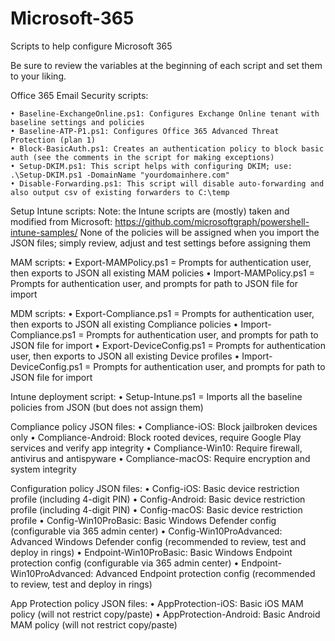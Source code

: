 # Microsoft-365
Scripts to help configure Microsoft 365 

Be sure to review the variables at the beginning of each script and set them to your liking.

Office 365 Email Security scripts:

	• Baseline-ExchangeOnline.ps1: Configures Exchange Online tenant with baseline settings and policies
	• Baseline-ATP-P1.ps1: Configures Office 365 Advanced Threat Protection (plan 1)
	• Block-BasicAuth.ps1: Creates an authentication policy to block basic auth (see the comments in the script for making exceptions)
	• Setup-DKIM.ps1: This script helps with configuring DKIM; use: .\Setup-DKIM.ps1 -DomainName "yourdomainhere.com"
	• Disable-Forwarding.ps1: This script will disable auto-forwarding and also output csv of existing forwarders to C:\temp

Setup Intune scripts:
Note: the Intune scripts are (mostly) taken and modified from Microsoft: https://github.com/microsoftgraph/powershell-intune-samples/
None of the policies will be assigned when you import the JSON files; simply review, adjust and test settings before assigning them

MAM scripts:
	• Export-MAMPolicy.ps1 = Prompts for authentication user, then exports to JSON all existing MAM policies
	• Import-MAMPolicy.ps1 = Prompts for authentication user, and prompts for path to JSON file for import
  
MDM scripts:
	• Export-Compliance.ps1 = Prompts for authentication user, then exports to JSON all existing Compliance policies
	• Import-Compliance.ps1 = Prompts for authentication user, and prompts for path to JSON file for import
	• Export-DeviceConfig.ps1 = Prompts for authentication user, then exports to JSON all existing Device profiles
	• Import-DeviceConfig.ps1 = Prompts for authentication user, and prompts for path to JSON file for import

Intune deployment script:
	• Setup-Intune.ps1 = Imports all the baseline policies from JSON (but does not assign them)

Compliance policy JSON files:
	• Compliance-iOS: Block jailbroken devices only
	• Compliance-Android: Block rooted devices, require Google Play services and verify app integrity
	• Compliance-Win10: Require firewall, antivirus and antispyware
	• Compliance-macOS: Require encryption and system integrity
  
  Configuration policy JSON files:
	• Config-iOS: Basic device restriction profile (including 4-digit PIN)
	• Config-Android: Basic device restriction profile (including 4-digit PIN)
  • Config-macOS: Basic device restriction profile
  • Config-Win10ProBasic: Basic Windows Defender config (configurable via 365 admin center)
  • Config-Win10ProAdvanced: Advanced Windows Defender config (recommended to review, test and deploy in rings)
  • Endpoint-Win10ProBasic: Basic Windows Endpoint protection config (configurable via 365 admin center)
  • Endpoint-Win10ProAdvanced: Advanced Endpoint protection config (recommended to review, test and deploy in rings)
  
 App Protection policy JSON files:
	• AppProtection-iOS: Basic iOS MAM policy (will not restrict copy/paste)
	• AppProtection-Android: Basic Android MAM policy (will not restrict copy/paste)
